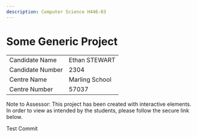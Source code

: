 ```yaml
---
description: Computer Science H446-03
---
```


# Some Generic Project

|                  |                |
| ---------------- | -------------- |
| Candidate Name   | Ethan STEWART  |
| Candidate Number | 2304           |
| Centre Name      | Marling School |
| Centre Number    | 57037          |

Note to Assessor: This project has been created with interactive elements. In order to view as intended by the students, please follow the secure link below.

Test Commit
